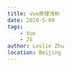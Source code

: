 ```yaml
---
title: vue原理浅析
date: 2020-5-09
tags: 
    - Vue
    - JS
author: Leslie Zhu
location: Beijing
---
```

